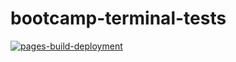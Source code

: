 # bootcamp-terminal-tests
[![pages-build-deployment](https://github.com/DipuoMoyaha/bootcamp-terminal-tests/actions/workflows/pages/pages-build-deployment/badge.svg)](https://github.com/DipuoMoyaha/bootcamp-terminal-tests/actions/workflows/pages/pages-build-deployment)
